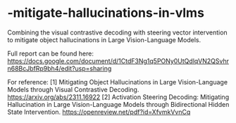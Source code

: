 # -mitigate-hallucinations-in-vlms
 Combining the visual contrastive decoding with steering vector intervention to mitigate object hallucinations in Large Vision-Language Models. 

Full report can be found here: https://docs.google.com/document/d/1CtdF3Ng1q5PONy0UtQdlqVN2QSvhrn68BcJbfRp9bh4/edit?usp=sharing


For reference:
[1] Mitigating Object Hallucinations in Large Vision-Language Models through Visual Contrastive Decoding. https://arxiv.org/abs/2311.16922
[2] Activation Steering Decoding: Mitigating Hallucination in Large Vision-Language Models through Bidirectional Hidden State Intervention. https://openreview.net/pdf?id=XfvmkVvnCq 
